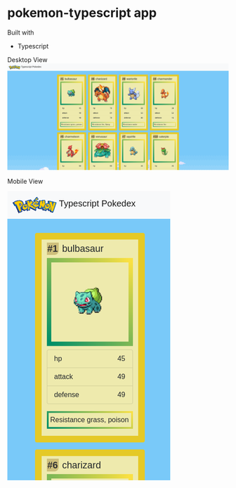 # pokemon-typescript app

Built with

- Typescript

Desktop View
![Desktop View](https://raw.githubusercontent.com/danielphilipjohnson/pokemon-ts/main/public/img/desktop-pokedex.png)

Mobile View

![Mobile View](https://raw.githubusercontent.com/danielphilipjohnson/pokemon-ts/main/public/img/mobile-pokedex.png)
